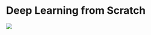 # Deep Learning from Scratch

<img src="http://www.sciweavers.org/tex2img.php?eq=c%20%3D%20%5Csum_%7B%28A_i%5EI%2Cv_i%5EI%29%5Cin%20I%7Dv_i%5EI%20-%20%20%5Csum_%7B%28A_j%5EO%2Cv_j%5EO%29%5Cin%20O%7Dv_j%5EO&bc=White&fc=Black&im=jpg&fs=30&ff=mathdesign&edit=0">
